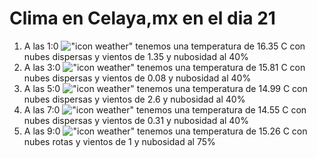 # Clima en Celaya,mx en el dia 21

1. A las 1:0 !["icon weather"](http://openweathermap.org/img/w/03n.png) tenemos una temperatura de 16.35 C con nubes dispersas y  vientos de 1.35 y nubosidad al 40%
1. A las 3:0 !["icon weather"](http://openweathermap.org/img/w/03n.png) tenemos una temperatura de 15.81 C con nubes dispersas y  vientos de 0.08 y nubosidad al 40%
1. A las 5:0 !["icon weather"](http://openweathermap.org/img/w/03n.png) tenemos una temperatura de 14.99 C con nubes dispersas y  vientos de 2.6 y nubosidad al 40%
1. A las 7:0 !["icon weather"](http://openweathermap.org/img/w/03n.png) tenemos una temperatura de 14.55 C con nubes dispersas y  vientos de 0.31 y nubosidad al 40%
1. A las 9:0 !["icon weather"](http://openweathermap.org/img/w/04d.png) tenemos una temperatura de 15.26 C con nubes rotas y  vientos de 1 y nubosidad al 75%
